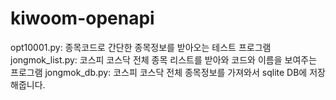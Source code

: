 # kiwoom-openapi

opt10001.py: 종목코드로 간단한 종목정보를 받아오는 테스트 프로그램
jongmok_list.py: 코스피 코스닥 전체 종목 리스트를 받아와 코드와 이름을 보여주는 프로그램
jongmok_db.py: 코스피 코스닥 전체 종목정보를 가져와서 sqlite DB에 저장해줍니다.